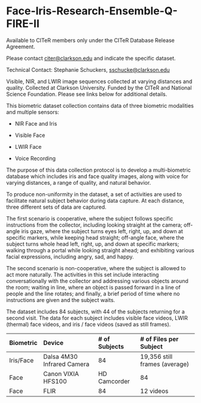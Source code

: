 # Face-Iris-Research-Ensemble-Q-FIRE-II
Available to CITeR members only under the CITeR Database Release Agreement.  

Please contact citer@clarkson.edu and indicate the specific dataset.

Technical Contact:  Stephanie Schuckers, sschucke@clarkson.edu 

Visible, NIR, and LWIR image sequences collected at varying distances and quality. Collected at Clarkson University. Funded by the CITeR and National Science Foundation.  Please see links below for additional details.

This biometric dataset collection contains data of three biometric modalities and multiple sensors:
- NIR Face and Iris

- Visible Face

- LWIR Face

- Voice Recording

The purpose of this data collection protocol is to develop a multi-biometric database which includes iris and face quality images, along with voice for varying distances, a range of quality, and natural behavior.

To produce non-uniformity in the dataset, a set of activities are used to facilitate natural subject behavior during data capture. At each distance, three different sets of data are captured.

The first scenario is cooperative, where the subject follows specific instructions from the collector, including looking straight at the camera; off-angle iris gaze, where the subject turns eyes left, right, up, and down at specific markers, while keeping head straight; off-angle face, where the subject turns whole head left, right, up, and down at specific markers; walking through a portal while looking straight ahead; and exhibiting various facial expressions, including angry, sad, and happy.

The second scenario is non-cooperative, where the subject is allowed to act more naturally. The activities in this set include interacting conversationally with the collector and addressing various objects around the room; waiting in line, where an object is passed forward in a line of people and the line rotates; and finally, a brief period of time where no instructions are given and the subject waits.

The dataset includes 84 subjects, with 44 of the subjects returning for a second visit. The data for each subject includes visible face videos, LWIR (thermal) face videos, and iris / face videos (saved as still frames).

| Biometric | Device | # of Subjects | # of Files per Subject |
| :--- | :--- | :--- | :--- |
|Iris/Face | Dalsa 4M30 Infrared Camera | 84 | 19,356 still frames (average) |
| Face |Canon VIXIA HFS100 | HD Camcorder |	84 | 12 videos |
| Face | FLIR | 84 | 12 videos |
